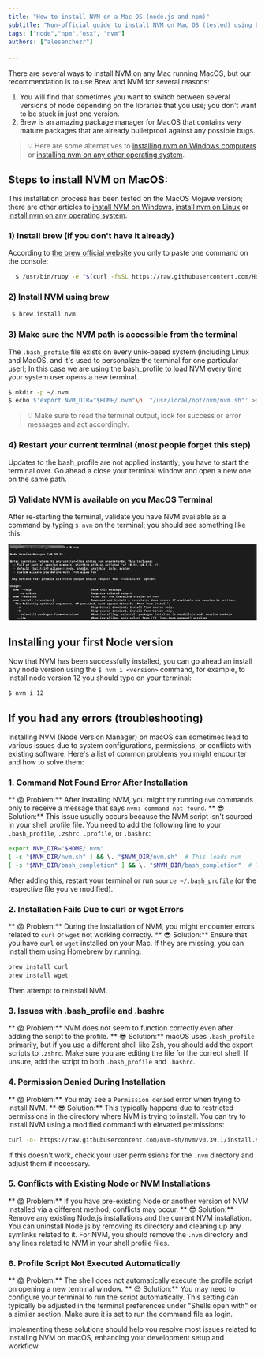 ```yaml
---
title: "How to install NVM on a Mac OS (node.js and npm)"
subtitle: "Non-official guide to install NVM on Mac OS (tested) using brew"
tags: ["node","npm","osx", "nvm"]
authors: ["alesanchezr"]

---
```


There are several ways to install NVM on any Mac running MacOS, but our recommendation is to use Brew and NVM for several reasons:

1. You will find that sometimes you want to switch between several versions of node depending on the libraries that you use; you don't want to be stuck in just one version.
2. Brew is an amazing package manager for MacOS that contains very mature packages that are already bulletproof against any possible bugs.

> 💡 Here are some alternatives to [installing nvm on Windows computers](https://4geeks.com/how-to/nvm-install-windows) or [installing nvm on any other operating system](https://4geeks.com/how-to/install-nvm-on-every-operating-system).
  
## Steps to install NVM on MacOS:

This installation process has been tested on the MacOS Mojave version; there are other articles to [install NVM on Windows](https://4geeks.com/how-to/nvm-install-windows), [install nvm on Linux](https://4geeks.com/how-to/install-nvm-on-linux) or [install nvm on any operating system](https://4geeks.com/how-to/install-nvm-on-every-operating-system).

### 1) Install brew (if you don't have it already)

According to [the brew official website](https://brew.sh/) you only to paste one command on the console:

```sh
  $ /usr/bin/ruby -e "$(curl -fsSL https://raw.githubusercontent.com/Homebrew/install/master/install)"
```

### 2) Install NVM using brew

```sh
 $ brew install nvm
```

### 3) Make sure the NVM path is accessible from the terminal

The `.bash_profile` file exists on every unix-based system (including Linux and MacOS, and it's used to personalize the terminal for one particular userl; In this case we are using the bash_profile to load NVM every time your system user opens a new terminal.

```sh
$ mkdir -p ~/.nvm
$ echo $'export NVM_DIR="$HOME/.nvm"\n. "/usr/local/opt/nvm/nvm.sh"' >> ~/.bash_profile
```

> 💡 Make sure to read the terminal output, look for success or error messages and act accordingly.

### 4) Restart your current terminal (most people forget this step)

Updates to the bash_profile are not applied instantly; you have to start the terminal over. Go ahead a close your terminal window and open a new one on the same path.

### 5) Validate NVM is available on you MacOS Terminal

After re-starting the terminal, validate you have NVM available as a command by typing `$ nvm` on the terminal; you should see something like this:

![nvm macos success installation](https://github.com/breatheco-de/content/blob/master/src/assets/images/nvm-installation-success.png?raw=true)

## Installing your first Node version

Now that NVM has been successfully installed, you can go ahead an install any node version using the `$ nvm i <version>` command, for example, to install node version 12 you should type on your terminal:

```sh
$ nvm i 12
```
  
 ## If you had any errors (troubleshooting)
 
Installing NVM (Node Version Manager) on macOS can sometimes lead to various issues due to system configurations, permissions, or conflicts with existing software. Here's a list of common problems you might encounter and how to solve them:

### 1. **Command Not Found Error After Installation**

** 😱 Problem:** After installing NVM, you might try running `nvm` commands only to receive a message that says `nvm: command not found`.
** 😎 Solution:** This issue usually occurs because the NVM script isn't sourced in your shell profile file. You need to add the following line to your `.bash_profile`, `.zshrc`, `.profile`, or `.bashrc`:

```sh
export NVM_DIR="$HOME/.nvm"
[ -s "$NVM_DIR/nvm.sh" ] && \. "$NVM_DIR/nvm.sh"  # This loads nvm
[ -s "$NVM_DIR/bash_completion" ] && \. "$NVM_DIR/bash_completion"  # This loads nvm bash_completion
```

After adding this, restart your terminal or run `source ~/.bash_profile` (or the respective file you've modified).

### 2. **Installation Fails Due to curl or wget Errors**

** 😱 Problem:** During the installation of NVM, you might encounter errors related to `curl` or `wget` not working correctly.
** 😎 Solution:** Ensure that you have `curl` or `wget` installed on your Mac. If they are missing, you can install them using Homebrew by running:

```sh
brew install curl
brew install wget
```
Then attempt to reinstall NVM.

### 3. **Issues with .bash_profile and .bashrc**

** 😱 Problem:** NVM does not seem to function correctly even after adding the script to the profile.
** 😎 Solution:** macOS uses `.bash_profile` primarily, but if you use a different shell like Zsh, you should add the export scripts to `.zshrc`. Make sure you are editing the file for the correct shell. If unsure, add the script to both `.bash_profile` and `.bashrc`.

### 4. **Permission Denied During Installation**

** 😱 Problem:** You may see a `Permission denied` error when trying to install NVM.
** 😎 Solution:** This typically happens due to restricted permissions in the directory where NVM is trying to install. You can try to install NVM using a modified command with elevated permissions:

 ```sh
 curl -o- https://raw.githubusercontent.com/nvm-sh/nvm/v0.39.1/install.sh | bash
 ```

 If this doesn't work, check your user permissions for the `.nvm` directory and adjust them if necessary.

### 5. **Conflicts with Existing Node or NVM Installations**

** 😱 Problem:** If you have pre-existing Node or another version of NVM installed via a different method, conflicts may occur.
** 😎 Solution:** Remove any existing Node.js installations and the current NVM installation. You can uninstall Node.js by removing its directory and cleaning up any symlinks related to it. For NVM, you should remove the `.nvm` directory and any lines related to NVM in your shell profile files.

### 6. **Profile Script Not Executed Automatically**

** 😱 Problem:** The shell does not automatically execute the profile script on opening a new terminal window.
** 😎 Solution:** You may need to configure your terminal to run the script automatically. This setting can typically be adjusted in the terminal preferences under "Shells open with" or a similar section. Make sure it is set to run the command file as login.

Implementing these solutions should help you resolve most issues related to installing NVM on macOS, enhancing your development setup and workflow.
